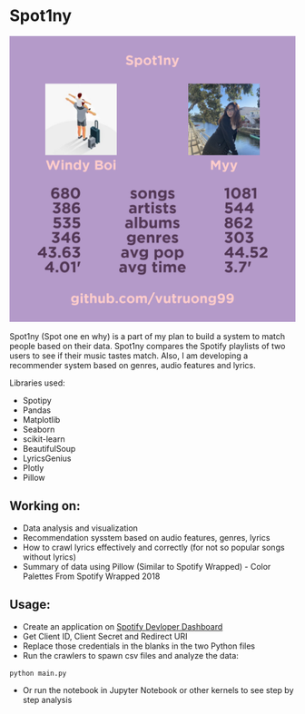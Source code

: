 # Spot1ny

![alt text](https://github.com/vutruong99/Spot1ny/blob/master/images/4.png?raw=true)

Spot1ny (Spot one en why) is a part of my plan to build a system to match people based on their data. Spot1ny compares the Spotify playlists of two users to see if their music tastes match. Also, I am developing a recommender system based on genres, audio features and lyrics. 

Libraries used:
* Spotipy
* Pandas
* Matplotlib
* Seaborn
* scikit-learn
* BeautifulSoup
* LyricsGenius
* Plotly
* Pillow


## Working on:
* Data analysis and visualization
* Recommendation sysstem based on audio features, genres, lyrics
* How to crawl lyrics effectively and correctly (for not so popular songs without lyrics)
* Summary of data using Pillow (Similar to Spotify Wrapped) - Color Palettes From Spotify Wrapped 2018

## Usage:
* Create an application on [Spotify Devloper Dashboard](https://developer.spotify.com/dashboard/login)
* Get Client ID, Client Secret and Redirect URI
* Replace those credentials in the blanks in the two Python files
* Run the crawlers to spawn csv files and analyze the data:

```bash
python main.py
```

* Or run the notebook in Jupyter Notebook or other kernels to see step by step analysis
